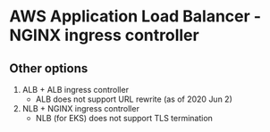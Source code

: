 # AWS Application Load Balancer - NGINX ingress controller

## Other options

1. ALB + ALB ingress controller
   * ALB does not support URL rewrite (as of 2020 Jun 2)
1. NLB + NGINX ingress controller
   * NLB (for EKS) does not support TLS termination
   